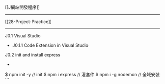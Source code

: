 [[J網站開發程序]]

---

[[28-Project-Practice]]

---

J0.1 Visual Studio
- J0.1.1 Code Extension in Visual Studio

J0.2 init and install express
- ```js
$ npm init -y // init
$ npm i express // 灌套件
$ npm i -g nodemon // 全域安裝```

